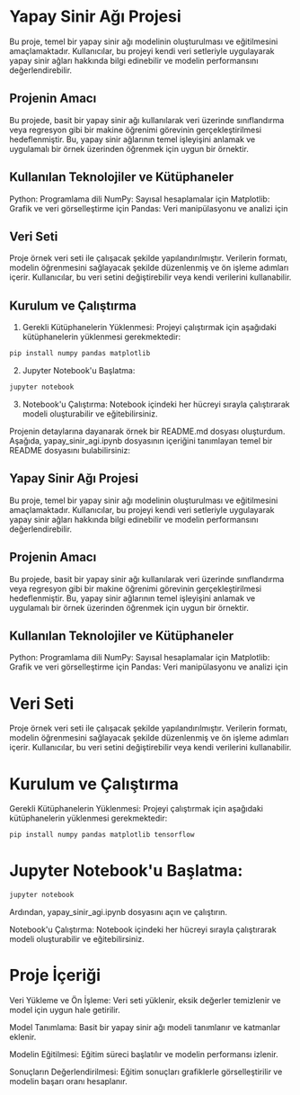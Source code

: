 # Yapay Sinir Ağı Projesi

Bu proje, temel bir yapay sinir ağı modelinin oluşturulması ve eğitilmesini amaçlamaktadır. Kullanıcılar, bu projeyi kendi veri setleriyle uygulayarak yapay sinir ağları hakkında bilgi edinebilir ve modelin performansını değerlendirebilir.

## Projenin Amacı

Bu projede, basit bir yapay sinir ağı kullanılarak veri üzerinde sınıflandırma veya regresyon gibi bir makine öğrenimi görevinin gerçekleştirilmesi hedeflenmiştir. Bu, yapay sinir ağlarının temel işleyişini anlamak ve uygulamalı bir örnek üzerinden öğrenmek için uygun bir örnektir.

## Kullanılan Teknolojiler ve Kütüphaneler

Python: Programlama dili
NumPy: Sayısal hesaplamalar için
Matplotlib: Grafik ve veri görselleştirme için
Pandas: Veri manipülasyonu ve analizi için

## Veri Seti

Proje örnek veri seti ile çalışacak şekilde yapılandırılmıştır. Verilerin formatı, modelin öğrenmesini sağlayacak şekilde düzenlenmiş ve ön işleme adımları içerir. Kullanıcılar, bu veri setini değiştirebilir veya kendi verilerini kullanabilir.

## Kurulum ve Çalıştırma

1. Gerekli Kütüphanelerin Yüklenmesi: Projeyi çalıştırmak için aşağıdaki kütüphanelerin yüklenmesi gerekmektedir:

```bash
pip install numpy pandas matplotlib
```

2. Jupyter Notebook'u Başlatma:

```bash
jupyter notebook
```

3. Notebook'u Çalıştırma: Notebook içindeki her hücreyi sırayla çalıştırarak modeli oluşturabilir ve eğitebilirsiniz.


Projenin detaylarına dayanarak örnek bir README.md dosyası oluşturdum. Aşağıda, yapay_sinir_agi.ipynb dosyasının içeriğini tanımlayan temel bir README dosyasını bulabilirsiniz:

## Yapay Sinir Ağı Projesi
Bu proje, temel bir yapay sinir ağı modelinin oluşturulması ve eğitilmesini amaçlamaktadır. Kullanıcılar, bu projeyi kendi veri setleriyle uygulayarak yapay sinir ağları hakkında bilgi edinebilir ve modelin performansını değerlendirebilir.

## Projenin Amacı
Bu projede, basit bir yapay sinir ağı kullanılarak veri üzerinde sınıflandırma veya regresyon gibi bir makine öğrenimi görevinin gerçekleştirilmesi hedeflenmiştir. Bu, yapay sinir ağlarının temel işleyişini anlamak ve uygulamalı bir örnek üzerinden öğrenmek için uygun bir örnektir.

## Kullanılan Teknolojiler ve Kütüphaneler

Python: Programlama dili
NumPy: Sayısal hesaplamalar için
Matplotlib: Grafik ve veri görselleştirme için
Pandas: Veri manipülasyonu ve analizi için

# Veri Seti

Proje örnek veri seti ile çalışacak şekilde yapılandırılmıştır. Verilerin formatı, modelin öğrenmesini sağlayacak şekilde düzenlenmiş ve ön işleme adımları içerir. Kullanıcılar, bu veri setini değiştirebilir veya kendi verilerini kullanabilir.

# Kurulum ve Çalıştırma

Gerekli Kütüphanelerin Yüklenmesi: Projeyi çalıştırmak için aşağıdaki kütüphanelerin yüklenmesi gerekmektedir:

```bash
pip install numpy pandas matplotlib tensorflow
```
# Jupyter Notebook'u Başlatma:

```bash
jupyter notebook
```

Ardından, yapay_sinir_agi.ipynb dosyasını açın ve çalıştırın.

Notebook'u Çalıştırma: Notebook içindeki her hücreyi sırayla çalıştırarak modeli oluşturabilir ve eğitebilirsiniz.

# Proje İçeriği

Veri Yükleme ve Ön İşleme: Veri seti yüklenir, eksik değerler temizlenir ve model için uygun hale getirilir.

Model Tanımlama: Basit bir yapay sinir ağı modeli tanımlanır ve katmanlar eklenir.

Modelin Eğitilmesi: Eğitim süreci başlatılır ve modelin performansı izlenir.

Sonuçların Değerlendirilmesi: Eğitim sonuçları grafiklerle görselleştirilir ve modelin başarı oranı hesaplanır.
